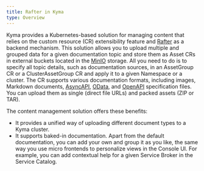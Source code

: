 ```yaml
---
title: Rafter in Kyma
type: Overview
---
```


Kyma provides a Kubernetes-based solution for managing content that relies on the custom resource (CR) extensibility feature and [Rafter](/#overview-rafter) as a backend mechanism. This solution allows you to upload multiple and grouped data for a given documentation topic and store them as Asset CRs in external buckets located in the [MinIO](https://min.io/) storage. All you need to do is to specify all topic details, such as documentation sources, in an AssetGroup CR or a ClusterAssetGroup CR and apply it to a given Namespace or a cluster. The CR supports various documentation formats, including images, Markdown documents, [AsyncAPI](https://www.asyncapi.com/), [OData](https://www.odata.org/), and [OpenAPI](https://www.openapis.org/) specification files. You can upload them as single (direct file URLs) and packed assets (ZIP or TAR).

The content management solution offers these benefits:

- It provides a unified way of uploading different document types to a Kyma cluster.
- It supports baked-in documentation. Apart from the default documentation, you can add your own and group it as you like, the same way you use micro frontends to personalize views in the Console UI. For example, you can add contextual help for a given Service Broker in the Service Catalog.
